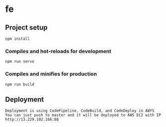 # fe

## Project setup
```
npm install
```

### Compiles and hot-reloads for development
```
npm run serve
```

### Compiles and minifies for production
```
npm run build
```

## Deployment
```
Deployment is using CodePipeline, CodeBuild, and CodeDeploy in AWYS
You can just push to master and it will be deployed to AWS EC2 with IP http://13.229.102.166:88
```
